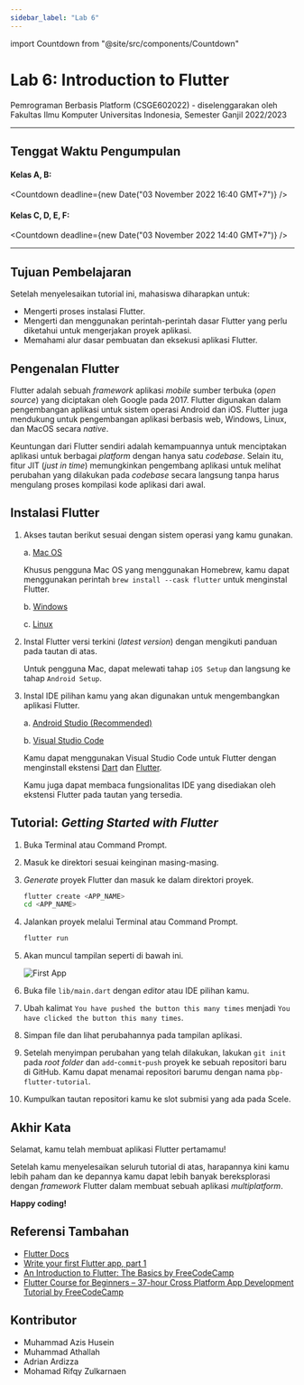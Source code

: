 ```yaml
---
sidebar_label: "Lab 6"
---
```

import Countdown from "@site/src/components/Countdown"

# Lab 6: Introduction to Flutter

Pemrograman Berbasis Platform (CSGE602022) - diselenggarakan oleh Fakultas Ilmu Komputer
Universitas Indonesia, Semester Ganjil 2022/2023

---

## Tenggat Waktu Pengumpulan

#### Kelas A, B:
<Countdown deadline={new Date("03 November 2022 16:40 GMT+7")} />

#### Kelas C, D, E, F:
<Countdown deadline={new Date("03 November 2022 14:40 GMT+7")} />

---

## Tujuan Pembelajaran

Setelah menyelesaikan tutorial ini, mahasiswa diharapkan untuk:

- Mengerti proses instalasi Flutter.
- Mengerti dan menggunakan perintah-perintah dasar Flutter yang perlu diketahui untuk mengerjakan proyek aplikasi.
- Memahami alur dasar pembuatan dan eksekusi aplikasi Flutter.

## Pengenalan Flutter

Flutter adalah sebuah _framework_ aplikasi _mobile_ sumber terbuka (_open source_) yang diciptakan oleh Google pada 2017. Flutter digunakan dalam pengembangan aplikasi untuk sistem operasi Android dan iOS. Flutter juga mendukung untuk pengembangan aplikasi berbasis web, Windows, Linux, dan MacOS secara _native_.

Keuntungan dari Flutter sendiri adalah kemampuannya untuk menciptakan aplikasi untuk berbagai _platform_ dengan hanya satu _codebase_. Selain itu, fitur JIT (_just in time_) memungkinkan pengembang aplikasi untuk melihat perubahan yang dilakukan pada _codebase_ secara langsung tanpa harus mengulang proses kompilasi kode aplikasi dari awal.

## Instalasi Flutter

1. Akses tautan berikut sesuai dengan sistem operasi yang kamu gunakan.

    a. [Mac OS](https://docs.flutter.dev/get-started/install/macos)
  
    Khusus pengguna Mac OS yang menggunakan Homebrew, kamu dapat menggunakan perintah `brew install --cask flutter` untuk menginstal Flutter.
  
    b. [Windows](https://docs.flutter.dev/get-started/install/windows)

    c. [Linux](https://docs.flutter.dev/get-started/install/linux)

2. Instal Flutter versi terkini (_latest version_) dengan mengikuti panduan pada tautan di atas.
  
    Untuk pengguna Mac, dapat melewati tahap `iOS Setup` dan langsung ke tahap `Android Setup`.

3. Instal IDE pilihan kamu yang akan digunakan untuk mengembangkan aplikasi Flutter.

    a. [Android Studio (Recommended)](https://developer.android.com/studio)

    b. [Visual Studio Code](https://code.visualstudio.com/)

    Kamu dapat menggunakan Visual Studio Code untuk Flutter dengan menginstall ekstensi [Dart](https://marketplace.visualstudio.com/items?itemName=Dart-Code.dart-code) dan [Flutter](https://marketplace.visualstudio.com/items?itemName=Dart-Code.flutter).
    
    Kamu juga dapat membaca fungsionalitas IDE yang disediakan oleh ekstensi Flutter pada tautan yang tersedia.

## Tutorial: _Getting Started with Flutter_

1. Buka Terminal atau Command Prompt.

2. Masuk ke direktori sesuai keinginan masing-masing.

3. _Generate_ proyek Flutter dan masuk ke dalam direktori proyek.

    ```bash
    flutter create <APP_NAME>
    cd <APP_NAME>
    ```

4. Jalankan proyek melalui Terminal atau Command Prompt.

    ```bash
    flutter run
    ```

5. Akan muncul tampilan seperti di bawah ini.

    ![First App](https://i.ibb.co/GTq5p70/693e69f5108186abc024710adf4387bb.jpg)

6. Buka file `lib/main.dart` dengan _editor_ atau IDE pilihan kamu.

7. Ubah kalimat `You have pushed the button this many times` menjadi `You have clicked the button this many times`.

8. Simpan file dan lihat perubahannya pada tampilan aplikasi.

9. Setelah menyimpan perubahan yang telah dilakukan, lakukan `git init` pada _root folder_ dan `add`-`commit`-`push` proyek ke sebuah repositori baru di GitHub. Kamu dapat menamai repositori barumu dengan nama `pbp-flutter-tutorial`.

10. Kumpulkan tautan repositori kamu ke slot submisi yang ada pada Scele.

## Akhir Kata

Selamat, kamu telah membuat aplikasi Flutter pertamamu!

Setelah kamu menyelesaikan seluruh tutorial di atas, harapannya kini kamu lebih paham dan ke depannya kamu dapat lebih banyak bereksplorasi dengan _framework_ Flutter dalam membuat sebuah aplikasi _multiplatform_.

**Happy coding!**

## Referensi Tambahan

- [Flutter Docs](https://docs.flutter.dev/)
- [Write your first Flutter app, part 1](https://docs.flutter.dev/get-started/codelab)
- [An Introduction to Flutter: The Basics by FreeCodeCamp](https://www.freecodecamp.org/news/an-introduction-to-flutter-the-basics-9fe541fd39e2/)
- [Flutter Course for Beginners – 37-hour Cross Platform App Development Tutorial by FreeCodeCamp](https://www.youtube.com/watch?v=VPvVD8t02U8)

## Kontributor

- Muhammad Azis Husein
- Muhammad Athallah
- Adrian Ardizza
- Mohamad Rifqy Zulkarnaen
